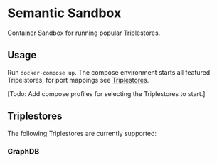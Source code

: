 # Semantic Sandbox

Container Sandbox for running popular Triplestores.

## Usage
Run `docker-compose up`. 
The compose environment starts all featured Tripelstores, for port mappings see [Triplestores]().

[Todo: Add compose profiles for selecting the Triplestores to start.]

## Triplestores

The following Triplestores are currently supported:

### GraphDB
